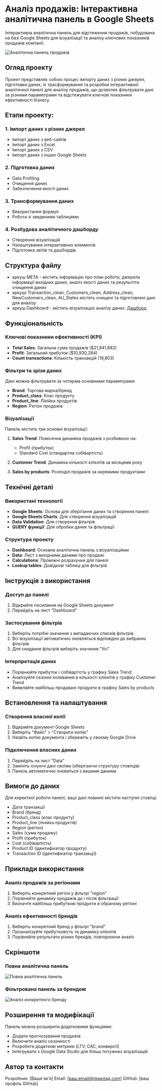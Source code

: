 # Аналіз продажів: Інтерактивна аналітична панель в Google Sheets

Інтерактивна аналітична панель для відстеження продажів, побудована на базі Google Sheets для візуалізації та аналізу ключових показників продажів компанії.

![Аналітична панель продажів](screenshots/sales_dashboard.png)

## Огляд проекту

Проект представляє собою процес імпорту даних з різних джерел, підготовки даних, їх трасформування та розробки інтерактивної аналітичної панелі для аналізу продажів, що дозволяє фільтрувати дані за різними параметрами та відстежувати ключові показники ефективності бізнесу.

## Етапи проекту:

### 1. Імпорт даних з різних джерел

- Імпорт даних з веб-сайтів
- Імпорт даних з Excel
- Імпорт даних з CSV
- Імпорт даних з інших Google Sheets

### 2. Підготовка даних

- Data Profiling
- Очищення даних
- Забезпечення якості даних

### 3. Трансформування даних

- Використання формул
- Робота зі зведеними таблицями

### 4. Розбудова аналітичного дашборду

- Створення візуалізацій
- Налаштування інтерактивних елементів
- Підготовка звітів та дашбордів

## Структура файлу

- аркуш МЕТА - містить інформацію про план роботи, джерела інформації вихідних даних, аналіз якості даних та результпти очищення даних
- аркуші Transaction_clean, Customers_clean, Address_clean, NewCustomers_clean, AU_States містять очищені та підготовлені дані для аналізу
- аркуш Dashboard - містить візуалізацію аналізу даних: [Дашборд](https://docs.google.com/spreadsheets/d/1NRMXCEFktRtBtS9sYOJOjE6KsIio7-3jFb-pyY9Pkp8/edit?gid=955877474#gid=955877474)

## Функціональність

### Ключові показники ефективності (KPI)
- **Total Sales**: Загальна сума продажів ($21,941,682)
- **Profit**: Загальний прибуток ($10,930,284)
- **Count transactions**: Кількість транзакцій (19,803)

### Фільтри та зрізи даних
Дані можна фільтрувати за чотирма основними параметрами:
- **Brand**: Торгова марка/бренд
- **Product_class**: Клас продукту
- **Product_line**: Лінійка продуктів
- **Region**: Регіон продажів

### Візуалізації
Панель містить три основні візуалізації:

1. **Sales Trend**: Помісячна динаміка продажів з розбивкою на:
   - Profit (прибуток)
   - Standard Cost (стандартна собівартість)

2. **Customer Trend**: Динаміка кількості клієнтів за місяцями року

3. **Sales by products**: Розподіл продажів за окремими продуктами

## Технічні деталі

### Використані технології
- **Google Sheets**: Основа для зберігання даних та створення панелі
- **Google Sheets Charts**: Для створення візуалізацій
- **Data Validation**: Для створення фільтрів
- **QUERY функції**: Для обробки даних та фільтрації

### Структура проекту
- **Dashboard**: Основна аналітична панель з візуалізаціями
- **Data**: Лист з вихідними даними про продажі
- **Calculations**: Проміжні розрахунки для панелі
- **Lookup tables**: Довідкові таблиці для фільтрів

## Інструкція з використання

### Доступ до панелі
1. Відкрийте посилання на Google Sheets документ
2. Перейдіть на лист "Dashboard"

### Застосування фільтрів
1. Виберіть потрібні значення з випадаючих списків фільтрів
2. Всі візуалізації автоматично оновляться відповідно до вибраних фільтрів
3. Для скидання фільтрів виберіть значення "Усі"

### Інтерпретація даних
- Порівнюйте прибуток і собівартість у графіку Sales Trend
- Аналізуйте сезонні коливання в кількості клієнтів у графіку Customer Trend
- Виявляйте найбільш продавані продукти в графіку Sales by products

## Встановлення та налаштування

### Створення власної копії
1. Відкрийте документ Google Sheets
2. Виберіть "Файл" > "Створити копію"
3. Назвіть копію документа і збережіть у своєму Google Drive

### Підключення власних даних
1. Перейдіть на лист "Data"
2. Замініть існуючі дані своїми (зберігаючи структуру стовпців)
3. Панель автоматично оновиться з вашими даними

## Вимоги до даних
Для коректної роботи панелі, ваші дані повинні містити наступні стовпці:
- Дата транзакції
- Brand (бренд)
- Product_class (клас продукту)
- Product_line (лінійка продуктів) 
- Region (регіон)
- Sales (сума продажу)
- Profit (прибуток)
- Cost (собівартість)
- Product ID (ідентифікатор продукту)
- Transaction ID (ідентифікатор транзакції)

## Приклади використання

### Аналіз продажів за регіонами
1. Виберіть конкретний регіон у фільтрі "region"
2. Порівняйте динаміку продажів до і після фільтрації
3. Визначте найбільш прибуткові продукти в обраному регіоні

### Аналіз ефективності брендів
1. Виберіть конкретний бренд у фільтрі "brand"
2. Проаналізуйте прибутковість та динаміку клієнтів
3. Порівняйте результати різних брендів, повторюючи аналіз

## Скріншоти

### Повна аналітична панель
![Повна аналітична панель](screenshots/sales_dashboard_full.png)

### Фільтрована панель за брендом
![Аналіз конкретного бренду](screenshots/sales_dashboard_filtered.png)

## Розширення та модифікації

Панель можна розширити додатковими функціями:
- Додати прогнозування продажів
- Включити аналіз сезонності
- Розробити додаткові метрики (LTV, CAC, конверсії)
- Інтегрувати з Google Data Studio для більш потужних візуалізацій

## Автор та контакти

Розробник: [Ваше ім'я]
Email: [ваш.email@приклад.com]
GitHub: [ваш профіль GitHub]